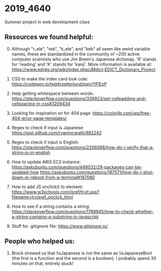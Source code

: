 # 2019_4640
Summer project in web development class

## Resources we found helpful:
0. Although "r_ele", "reb", "k_ele", and "keb" all seem like weird variable names, these are standardized in the community of ~200 active computer scientists who use Jim Breen's Japanese dictionay. 'R' stands for 'reading' and 'K' stands for 'kanji'. More information is available at: 
https://www.edrdg.org/wiki/index.php/JMdict-EDICT_Dictionary_Project

1. CSS to make the index card look cute:
https://codepen.io/teddyzetterlund/pen/YPjEzP

2. Help getting whitespace between words:
https://stackoverflow.com/questions/339923/set-cellpadding-and-cellspacing-in-css#3209434

3. Looking for inspiration on for 404 page:
https://colorlib.com/wp/free-404-error-page-templates/

4. Regex to check if input is Japanese:
https://gist.github.com/ryanmcgrath/982242

5. Regex to check if input is English:
https://stackoverflow.com/questions/2266088/how-do-i-verify-that-a-string-is-in-english

6. How to update AWS EC2 instance:
https://askubuntu.com/questions/449032/29-packages-can-be-updated-how
https://askubuntu.com/questions/187071/how-do-i-shut-down-or-reboot-from-a-terminal#187080

7. How to add JS onclick() to element:
https://www.w3schools.com/jsref/tryit.asp?filename=tryjsref_onclick_html

8. How to see if a string contains a string:
https://stackoverflow.com/questions/1789945/how-to-check-whether-a-string-contains-a-substring-in-javascript

9. Stuff for .gitignore file: https://www.gitignore.io/
## People who helped us:
1. Brock showed us that !isJapanese is not the same as !isJapaneseBool (the first is a function and the second is a boolean). I probably spend 30 minutes on that, entirely stuck!
